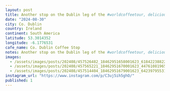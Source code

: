```yaml
---
layout: post
title: Another stop on the Dublin leg of the #worldcoffeetour, delicious americano and a sweat treat
date: "2024-08-30"
city: Co. Dublin
country: Ireland
continent: South America
latitude: 53.3014352
longitude: -6.1776531
cafe_name: Co. Dublin Coffee Stop
notes: Another stop on the Dublin leg of the #worldcoffeetour, delicious americano and a sweat treat
images:
  - /assets/images/posts/202408/457526482_18462951658001623_6184223882208858006_n_18053677657789109.jpg
  - /assets/images/posts/202408/457565221_18462951670001623_447610819650560110_n_17853892761255869.jpg
  - /assets/images/posts/202408/457514404_18462951679001623_6423979553168981724_n_17877101421115755.jpg
instagram_url: "https://www.instagram.com/p/C3uj5ih5ghO/"
published: 1
---
```

